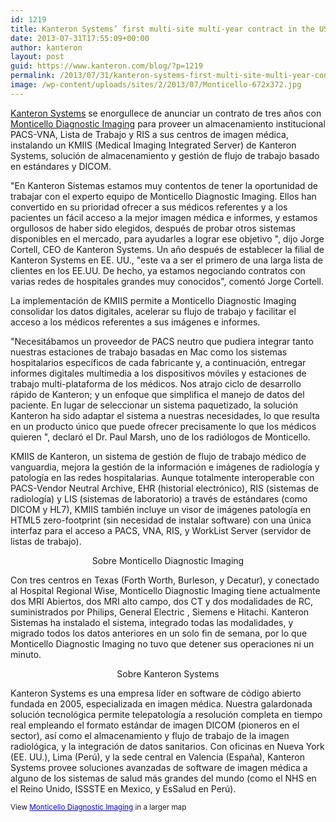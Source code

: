 ```yaml
---
id: 1219
title: Kanteron Systems’ first multi-site multi-year contract in the USA
date: 2013-07-31T17:55:09+00:00
author: kanteron
layout: post
guid: https://www.kanteron.com/blog/?p=1219
permalink: /2013/07/31/kanteron-systems-first-multi-site-multi-year-contract-in-the-usa/
image: /wp-content/uploads/sites/2/2013/07/Monticello-672x372.jpg
---
```

<a title="https://www.kanteron.com" href="https://www.kanteron.com" target="_blank">Kanteron Systems</a> se enorgullece de anunciar un contrato de tres años con <a title="https://monticellodiagnosticimaging.com" href="https://monticellodiagnosticimaging.com" target="_blank">Monticello Diagnostic Imaging</a> para proveer un almacenamiento institucional PACS-VNA, Lista de Trabajo y RIS a sus centros de imagen médica, instalando un KMIIS (Medical Imaging Integrated Server) de Kanteron Systems, solución de almacenamiento y gestión de flujo de trabajo basado en estándares y DICOM.

"En Kanteron Sistemas estamos muy contentos de tener la oportunidad de trabajar con el experto equipo de Monticello Diagnostic Imaging. Ellos han convertido en su prioridad ofrecer a sus médicos referentes y a los pacientes un fácil acceso a la mejor imagen médica e informes, y estamos orgullosos de haber sido elegidos, después de probar otros sistemas disponibles en el mercado, para ayudarles a lograr ese objetivo ", dijo Jorge Cortell, CEO de Kanteron Systems. Un año después de establecer la filial de Kanteron Systems en EE. UU., "este va a ser el primero de una larga lista de clientes en los EE.UU. De hecho, ya estamos negociando contratos con varias redes de hospitales grandes muy conocidos", comentó Jorge Cortell.

La implementación de KMIIS permite a Monticello Diagnostic Imaging consolidar los datos digitales, acelerar su flujo de trabajo y facilitar el acceso a los médicos referentes a sus imágenes e informes.

"Necesitábamos un proveedor de PACS neutro que pudiera integrar tanto nuestras estaciones de trabajo basadas en Mac como los sistemas hospitalarios específicos de cada fabricante y, a continuación, entregar informes digitales multimedia a los dispositivos móviles y estaciones de trabajo multi-plataforma de los médicos. Nos atrajo ciclo de desarrollo rápido de Kanteron; y un enfoque que simplifica el manejo de datos del paciente. En lugar de seleccionar un sistema paquetizado, la solución Kanteron ha sido adaptar el sistema a nuestras necesidades, lo que resulta en un producto único que puede ofrecer precisamente lo que los médicos quieren ", declaró el Dr. Paul Marsh, uno de los radiólogos de Monticello.

KMIIS de Kanteron, un sistema de gestión de flujo de trabajo médico de vanguardia, mejora la gestión de la información e imágenes de radiología y patología en las redes hospitalarias. Aunque totalmente interoperable con PACS-Vendor Neutral Archive, EHR (historial electrónico), RIS (sistemas de radiología) y LIS (sistemas de laboratorio) a través de estándares (como DICOM y HL7), KMIIS también incluye un visor de imágenes patología en HTML5 zero-footprint (sin necesidad de instalar software) con una única interfaz para el acceso a PACS, VNA, RIS, y WorkList Server (servidor de listas de trabajo).

<p style="text-align: center">
  Sobre Monticello Diagnostic Imaging
</p>

Con tres centros en Texas (Forth Worth, Burleson, y Decatur), y conectado al Hospital Regional Wise, Monticello Diagnostic Imaging tiene actualmente dos MRI Abiertos, dos MRI alto campo, dos CT y dos modalidades de RC, suministrados por Philips, General Electric , Siemens e Hitachi. Kanteron Sistemas ha instalado el sistema, integrado todas las modalidades, y migrado todos los datos anteriores en un solo fin de semana, por lo que Monticello Diagnostic Imaging no tuvo que detener sus operaciones ni un minuto.

<p style="text-align: center">
  Sobre Kanteron Systems
</p>

Kanteron Systems es una empresa líder en software de código abierto fundada en 2005, especializada en imagen médica. Nuestra galardonada solución tecnológica permite telepatología a resolución completa en tiempo real empleando el formato estándar de imagen DICOM (pioneros en el sector), así como el almacenamiento y flujo de trabajo de la imagen radiológica, y la integración de datos sanitarios. Con oficinas en Nueva York (EE. UU.), Lima (Perú), y la sede central en Valencia (España), Kanteron Systems provee soluciones avanzadas de software de imagen médica a alguno de los sistemas de salud más grandes del mundo (como el NHS en el Reino Unido, ISSSTE en Mexico, y EsSalud en Perú).

<small>View <a href="httpss://www.google.com/maps/ms?msa=0&msid=205321499680018009516.0004e2ab7c19f2b8e25e7&ie=UTF8&t=m&ll=32.916485,-97.237244&spn=0.806976,1.167297&z=9&source=embed" style="color:#0000FF;text-align:left">Monticello Diagnostic Imaging</a> in a larger map</small>